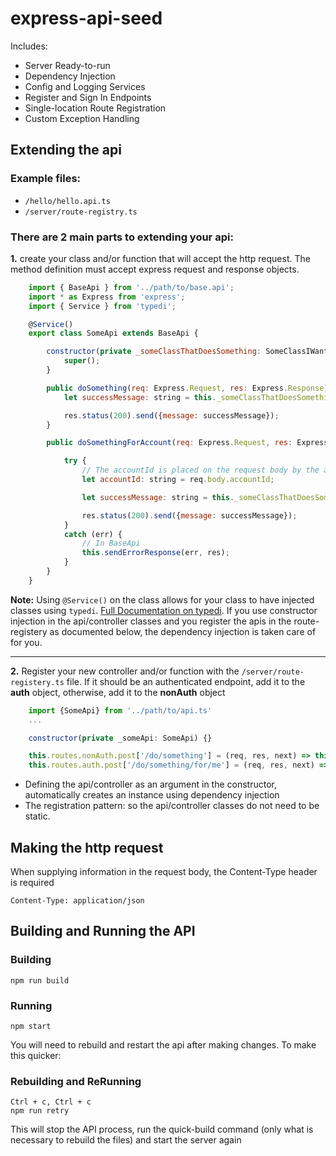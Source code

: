 # express-api-seed

Includes:
* Server Ready-to-run
* Dependency Injection
* Config and Logging Services
* Register and Sign In Endpoints
* Single-location Route Registration
* Custom Exception Handling

## Extending the api

### Example files:

* `/hello/hello.api.ts`
* `/server/route-registry.ts`

### There are 2 main parts to extending your api:

**1.** create your class and/or function that will accept the http request. The method definition must accept express request and response objects.

``` javascript
    import { BaseApi } from '../path/to/base.api';
    import * as Express from 'express';
    import { Service } from 'typedi';

    @Service()
    export class SomeApi extends BaseApi {

        constructor(private _someClassThatDoesSomething: SomeClassIWantToInject) {
            super();
        }

        public doSomething(req: Express.Request, res: Express.Response): void {
            let successMessage: string = this._someClassThatDoesSomething.doTheThing();

            res.status(200).send({message: successMessage});
        }

        public doSomethingForAccount(req: Express.Request, res: Express.Response): void {

            try {
                // The accountId is placed on the request body by the auth handler, registered in the express server. Don't pass accountId directly
                let accountId: string = req.body.accountId;

                let successMessage: string = this._someClassThatDoesSomething.doTheThingForTheAccount(accountId);

                res.status(200).send({message: successMessage});
            }
            catch (err) {
                // In BaseApi
                this.sendErrorResponse(err, res);
            }
        }
    }
```

**Note:** Using `@Service()` on the class allows for your class to have injected classes using `typedi`. [Full Documentation on typedi](https://github.com/pleerock/typedi).
If you use constructor injection in the api/controller classes and you register the apis in the route-registery as documented below, the dependency injection is taken care of for you.

---

**2.** Register your new controller and/or function with the `/server/route-registery.ts` file. If it should be an authenticated endpoint, add it to the **auth** object, otherwise, add it to the **nonAuth** object

``` javascript
    import {SomeApi} from '../path/to/api.ts'
    ...

    constructor(private _someApi: SomeApi) {}

    this.routes.nonAuth.post['/do/something'] = (req, res, next) => this._someApi.doSomething(req, res);
    this.routes.auth.post['/do/something/for/me'] = (req, res, next) => this._someApi.doSomethingForAccount(req, res);
```

* Defining the api/controller as an argument in the constructor, automatically creates an instance using dependency injection
* The registration pattern: so the api/controller classes do not need to be static.


## Making the http request

When supplying information in the request body, the Content-Type header is required

```
Content-Type: application/json
```

## Building and Running the API

### Building

```
npm run build
```

### Running

```
npm start
```

You will need to rebuild and restart the api after making changes. To make this quicker:

### Rebuilding and ReRunning

```
Ctrl + c, Ctrl + c
npm run retry
```

This will stop the API process, run the quick-build command (only what is necessary to rebuild the files) and start the server again